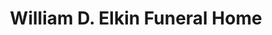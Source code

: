 ---
title: "William D. Elkin Funeral Home"
url: /north-east/william-d-elkin-funeral-home/
shop: Bestattungen
---